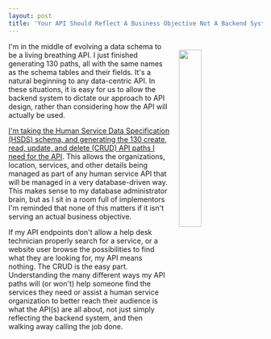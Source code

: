 ```yaml
---
layout: post
title: 'Your API Should Reflect A Business Objective Not A Backend System'
---
```

<p><img style="padding: 15px;" src="https://s3.amazonaws.com/kinlane-productions/bw-icons/bw-database-new.png" alt="" width="30%" align="right" /></p>
<p>I'm in the middle of evolving a data schema to be a living breathing API. I just finished generating 130 paths, all with the same names as the schema tables and their fields. It's a natural beginning to any data-centric API. In these situations, it is easy for us to allow the backend system to dictate our approach to API design, rather than considering how the API will actually be used.</p>
<p><a href="https://openreferral.github.io/api-specification/definition/">I'm taking the Human Service Data Specification (HSDS) schema, and generating the 130 create, read, update, and delete (CRUD) API paths I need for the API</a>. This allows the organizations, location, services, and other details being managed as part of any human service API that will be managed in a very database-driven way. This makes sense to my database administrator brain, but as I sit in a room full of implementors I'm reminded that none of this matters&nbsp;if it isn't serving an actual business objective.</p>
<p>If my API endpoints don't allow a help desk technician properly search for a service, or a website user browse the possibilities to find what they are looking for, my API means nothing. The CRUD is the easy part. Understanding the many different ways my API paths will (or won't) help someone find the services they need&nbsp;or assist a human service organization to better reach their audience is what the API(s) are all about, not just simply reflecting the backend system, and then walking away calling the job done.</p>